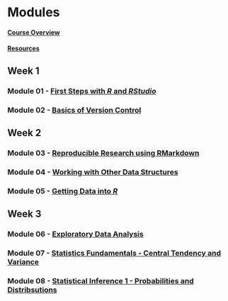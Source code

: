 Modules
================

#### [Course Overview](course-overview.html)

#### [Resources](resources.html)

Week 1
------

### Module 01 - [First Steps with ***R*** and ***RStudio***](module-01/module-01.md)

### Module 02 - [Basics of Version Control](module-02/module-02.md)

Week 2
------

### Module 03 - [Reproducible Research using RMarkdown](module-03/module-03.md)

### Module 04 - [Working with Other Data Structures](module-04/module-04.md)

### Module 05 - [Getting Data into ***R***](module-05/module-05.md)

Week 3
------

### Module 06 - [Exploratory Data Analysis](module-06/module-06.md)

### Module 07 - [Statistics Fundamentals - Central Tendency and Variance](module-07/module-07.md)

### Module 08 - [Statistical Inference 1 - Probabilities and Distribsutions](module-08/module-08.md)
